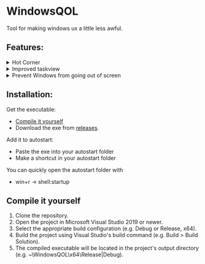 # WindowsQOL
Tool for making windows ux a little less awful.

## Features:
<details>
  <summary>Hot Corner</summary>
  Opens taskview when cursor is in the top left corner of the screen.
</details>

<details>
  <summary>Improved taskview</summary>
  Hover your cursor over the edge of the screen to switch desktops.
</details>

<details>
  <summary>Prevent Windows from going out of screen</summary>
  It does the above ^<br>
  Some windows cannot be snapped to edges/corners.<br>
  (Such as games e.g. btd6)<br>
  This saves you 20 seconds when positioning these apps.
</details>

## Installation:
Get the executable:
- [Compile it yourself](#Compile-it-yourself)
- Download the exe from [releases](https://github.com/SigmaSkid/WindowsQOL/releases).  

Add it to autostart:
- Paste the exe into your autostart folder
- Make a shortcut in your autostart folder

You can quickly open the autostart folder with  
- win+r -> shell:startup

## Compile it yourself
1. Clone the repository.
2. Open the project in Microsoft Visual Studio 2019 or newer.
3. Select the appropriate build configuration (e.g. Debug or Release, x64).
4. Build the project using Visual Studio's build command (e.g. Build > Build Solution).
5. The compiled executable will be located in the project's output directory (e.g. \~\WindowsQOL\x64\Release|Debug).
